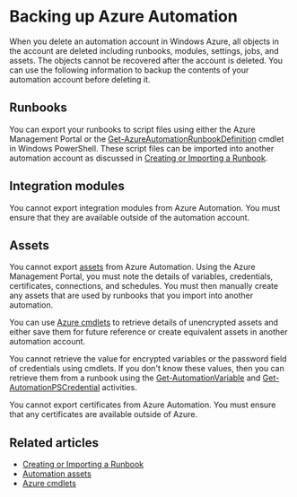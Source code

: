 <properties 
   pageTitle="Backing up Azure Automation"
   description="Describes how to backup the contents of an automation account so that they can be retained after an automation account is deleted."
   services="automation"
   documentationCenter=""
   authors="bwren"
   manager="stevenka"
   editor="tysonn" />
<tags 
   ms.service="automation"
   ms.date="07/22/2015"
   wacn.date="" />

# Backing up Azure Automation

When you delete an automation account in Windows Azure, all objects in the account are deleted including runbooks, modules, settings, jobs, and assets. The objects cannot be recovered after the account is deleted.  You can use the following information to backup the contents of your automation account before deleting it. 

## Runbooks

You can export your runbooks to script files using either the Azure Management Portal or the [Get-AzureAutomationRunbookDefinition](https://msdn.microsoft.com/zh-CN/library/dn690269.aspx) cmdlet in Windows PowerShell.  These script files can be imported into another automation account as discussed in [Creating or Importing a Runbook](/documentation/articles/automation-creating-importing-runbook).


## Integration modules

You cannot export integration modules from Azure Automation.  You must ensure that they are available outside of the automation account.

## Assets

You cannot export [assets](https://msdn.microsoft.com/zh-CN/library/dn939988.aspx) from Azure Automation.  Using the Azure Management Portal, you must note the details of variables, credentials, certificates, connections, and schedules.  You must then manually create any assets that are used by runbooks that you import into another automation.

You can use [Azure cmdlets](https://msdn.microsoft.com/zh-CN/library/dn690262.aspx) to retrieve details of unencrypted assets and either save them for future reference or create equivalent assets in another automation account.

You cannot retrieve the value for encrypted variables or the password field of credentials using cmdlets.  If you don't know these values, then you can retrieve them from a runbook using the [Get-AutomationVariable](https://msdn.microsoft.com/zh-CN/library/dn940012.aspx) and [Get-AutomationPSCredential](https://msdn.microsoft.com/zh-CN/library/dn940015.aspx) activities.

You cannot export certificates from Azure Automation.  You must ensure that any certificates are available outside of Azure.

## Related articles

- [Creating or Importing a Runbook](/documentation/articles/automation-creating-importing-runbook)
- [Automation assets](https://msdn.microsoft.com/zh-CN/library/dn939988.aspx)
- [Azure cmdlets](https://msdn.microsoft.com/zh-CN/library/dn690262.aspx)